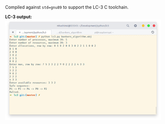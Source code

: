 Compiled against `std=gnu89` to support the LC-3 C toolchain.

**LC-3 output:**
![  ](https://github.com/mhashim6/OS-Assignments/raw/master/bankers_algorithm/lc3_output.png)
